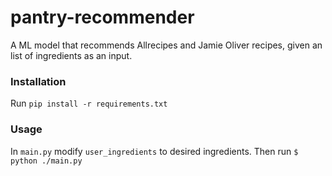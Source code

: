 # pantry-recommender

A ML model that recommends Allrecipes and Jamie Oliver recipes, given an list of ingredients as an input.

### Installation
Run ```pip install -r requirements.txt```
### Usage
In `main.py` modify `user_ingredients` to desired ingredients. Then run ```$ python ./main.py```